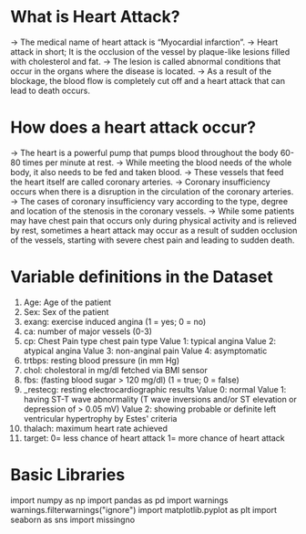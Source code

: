 # What is Heart Attack?

-> The medical name of heart attack is “Myocardial infarction”.
-> Heart attack in short; It is the occlusion of the vessel by plaque-like lesions filled with cholesterol and fat.
-> The lesion is called abnormal conditions that occur in the organs where the disease is located.
-> As a result of the blockage, the blood flow is completely cut off and a heart attack that can lead to death occurs.

# How does a heart attack occur?

-> The heart is a powerful pump that pumps blood throughout the body 60-80 times per minute at rest.
-> While meeting the blood needs of the whole body, it also needs to be fed and taken blood.
-> These vessels that feed the heart itself are called coronary arteries.
-> Coronary insufficiency occurs when there is a disruption in the circulation of the coronary arteries.
-> The cases of coronary insufficiency vary according to the type, degree and location of the stenosis in the coronary vessels.
-> While some patients may have chest pain that occurs only during physical activity and is relieved by rest, sometimes a heart
attack may occur as a result of sudden occlusion of the vessels, starting with severe chest pain and leading to sudden death.

# Variable definitions in the Dataset

1. Age: Age of the patient
2. Sex: Sex of the patient
3. exang: exercise induced angina (1 = yes; 0 = no)
4. ca: number of major vessels (0-3)
5. cp: Chest Pain type chest pain type
     Value 1: typical angina
     Value 2: atypical angina
     Value 3: non-anginal pain
     Value 4: asymptomatic
6. trtbps: resting blood pressure (in mm Hg)
7. chol: cholestoral in mg/dl fetched via BMI sensor
8. fbs: (fasting blood sugar > 120 mg/dl) (1 = true; 0 = false)
9. _restecg: resting electrocardiographic results
     Value 0: normal
     Value 1: having ST-T wave abnormality (T wave inversions and/or   ST elevation or depression of > 0.05 mV)
     Value 2: showing probable or definite left ventricular hypertrophy by Estes' criteria
10. thalach: maximum heart rate achieved
11. target: 0= less chance of heart attack 1= more chance of heart attack

# Basic Libraries

import numpy as np
import pandas as pd
import warnings
warnings.filterwarnings("ignore")
import matplotlib.pyplot as plt
import seaborn as sns
import missingno
